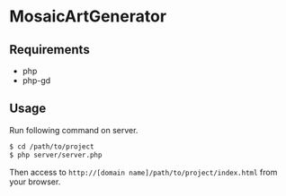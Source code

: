 # MosaicArtGenerator

## Requirements

- php
- php-gd

## Usage

Run following command on server.

```bash
$ cd /path/to/project
$ php server/server.php
```

Then access to `http://[domain name]/path/to/project/index.html` from your browser.
